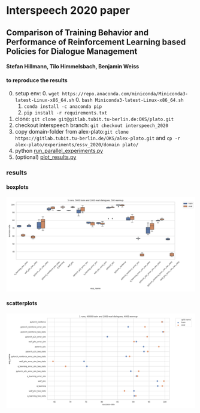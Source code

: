 
# Interspeech 2020 paper

## Comparison of Training Behavior and Performance of Reinforcement Learning based Policies for Dialogue Management
#### Stefan Hillmann, Tilo Himmelsbach, Benjamin Weiss

#### to reproduce the results
0. setup env: 
    0. `wget https://repo.anaconda.com/miniconda/Miniconda3-latest-Linux-x86_64.sh`
    0. `bash Miniconda3-latest-Linux-x86_64.sh`
    1. `conda install -c anaconda pip`
    2. `pip install -r requirements.txt`
0. clone: `git clone git@gitlab.tubit.tu-berlin.de:OKS/plato.git`
0. checkout interspeech branch: `git checkout interspeech_2020`
0. copy domain-folder from alex-plato:`git clone https://gitlab.tubit.tu-berlin.de/OKS/alex-plato.git` and `cp -r alex-plato/experiments/essv_2020/domain plato/`
1. python [run_parallel_experiments.py](run_parallel_experiments.py)
2. (optional) [plot_results.py](plot_results.py)


### results
#### boxplots
![boxplots](results/5000_500/boxplot_%20True.png)

#### scatterplots
![boxplots](results/40000_4000/scatterplot_%20True.png)